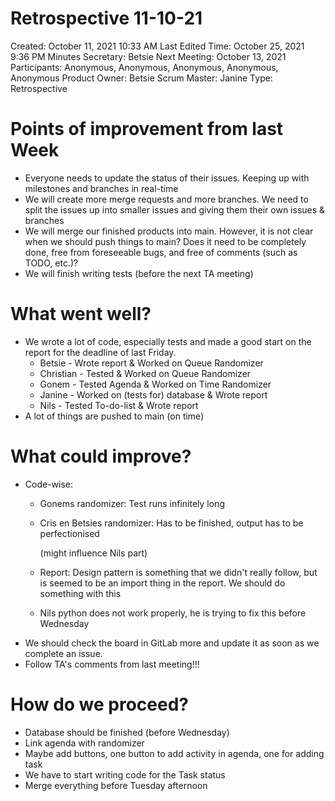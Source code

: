 # Retrospective 11-10-21

Created: October 11, 2021 10:33 AM
Last Edited Time: October 25, 2021 9:36 PM
Minutes Secretary: Betsie
Next Meeting: October 13, 2021
Participants: Anonymous, Anonymous, Anonymous, Anonymous, Anonymous
Product Owner: Betsie
Scrum Master: Janine
Type: Retrospective

# Points of improvement from last Week

- Everyone needs to update the status of their issues. Keeping up with milestones and branches in real-time
- We will create more merge requests and more branches. We need to split the issues up into smaller issues and giving them their own issues & branches
- We will merge our finished products into main. However, it is not clear when we should push things to main? Does it need to be completely done, free from foreseeable bugs, and free of comments (such as TODO, etc.)?
- We will finish writing tests (before the next TA meeting)

# What went well?

- We wrote a lot of code, especially tests and made a good start on the report for the deadline of last Friday.
    - Betsie - Wrote report & Worked on Queue Randomizer
    - Christian - Tested & Worked on Queue Randomizer
    - Gonem - Tested Agenda & Worked on Time Randomizer
    - Janine - Worked on (tests for) database & Wrote report
    - Nils - Tested To-do-list & Wrote report
- A lot of things are pushed to main (on time)

# What could improve?

- Code-wise:
    - Gonems randomizer: Test runs infinitely long
    - Cris en Betsies randomizer: Has to be finished, output has to be perfectionised
        
        (might influence Nils part)
        
    - Report: Design pattern is something that we didn't really follow, but is seemed to be an import thing in the report. We should do something with this
    - Nils python does not work properly, he is trying to fix this before Wednesday
- We should check the board in GitLab more and update it as soon as we complete an issue.
- Follow TA's comments from last meeting!!!

# How do we proceed?

- Database should be finished (before Wednesday)
- Link agenda with randomizer
- Maybe add buttons, one button to add activity in agenda, one for adding task
- We have to start writing code for the Task status
- Merge everything before Tuesday afternoon